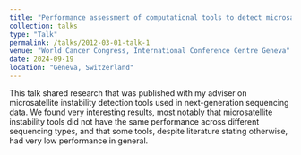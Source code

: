 ```yaml
---
title: "Performance assessment of computational tools to detect microsatellite instability"
collection: talks
type: "Talk"
permalink: /talks/2012-03-01-talk-1
venue: "World Cancer Congress, International Conference Centre Geneva"
date: 2024-09-19
location: "Geneva, Switzerland"
---
```


This talk shared research that was published with my adviser on microsatellite instability detection tools used in next-generation sequencing data. We found 
very interesting results, most notably that microsatellite instability tools did not have the same performance across different sequencing types, and that 
some tools, despite literature stating otherwise, had very low performance in general. 